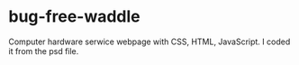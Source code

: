 # bug-free-waddle
Computer hardware serwice webpage with CSS, HTML, JavaScript.
I coded it from the psd file.
